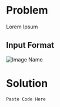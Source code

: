 # Problem

Lorem Ipsum

## Input Format

![Image Name](https://github.com/corneliuscornwallis3/SQL)

# Solution

```
Paste Code Here
```
